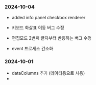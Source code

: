 ### 2024-10-04

- added info panel checkbox renderer

- 키보드 화살표 이동 버그 수정

- 편집모드 2번째 글자부터 반응하는 버그 수정

- event 프로세스 간소화

### 2024-10-01

- dataColumns 추가 (데이타용으로 사용)
- 



